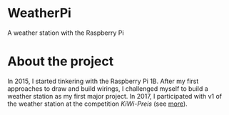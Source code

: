 # WeatherPi
A weather station with the Raspberry Pi 

# About the project
In 2015, I started tinkering with the Raspberry Pi 1B. After my first approaches to draw and build wirings, I challenged myself to build a weather station as my first major project. In 2017, I participated with v1 of the weather station at the competition _KiWi-Preis_ (see [more](https://helmutschmidtgymnasium.de/schulleben/veranstaltungen/kiwi-preis-fuer-digitale-wetterstation/)).
